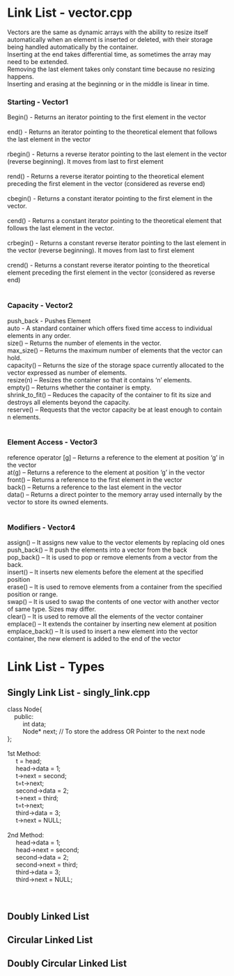 # Link List - vector.cpp

Vectors are the same as dynamic arrays with the ability to resize itself automatically when an element is inserted or deleted, with their storage being handled automatically by the container.<br />
Inserting at the end takes differential time, as sometimes the array may need to be extended. <br />
Removing the last element takes only constant time because no resizing happens. <br />
Inserting and erasing at the beginning or in the middle is linear in time.

### Starting - Vector1

Begin() - Returns an iterator pointing to the first element in the vector <br /><br />
end() - Returns an iterator pointing to the theoretical element that follows the last element in the vector <br /><br />
rbegin() - Returns a reverse iterator pointing to the last element in the vector (reverse beginning). It moves from last to first element <br /><br />
rend() - Returns a reverse iterator pointing to the theoretical element preceding the first element in the vector (considered as reverse end)<br /><br />
cbegin() - Returns a constant iterator pointing to the first element in the vector.<br /><br />
cend() - Returns a constant iterator pointing to the theoretical element that follows the last element in the vector.<br /><br />
crbegin() - Returns a constant reverse iterator pointing to the last element in the vector (reverse beginning). It moves from last to first element<br /><br />
crend() - Returns a constant reverse iterator pointing to the theoretical element preceding the first element in the vector (considered as reverse end)<br /><br />

### Capacity - Vector2 

push_back - Pushes Element<br />
auto - A standard container which offers fixed time access to individual elements in any order.<br />
size() – Returns the number of elements in the vector.<br />
max_size() – Returns the maximum number of elements that the vector can hold.<br />
capacity() – Returns the size of the storage space currently allocated to the vector expressed as number of elements.<br />
resize(n) – Resizes the container so that it contains ‘n’ elements.<br />
empty() – Returns whether the container is empty.<br />
shrink_to_fit() – Reduces the capacity of the container to fit its size and destroys all elements beyond the capacity.<br />
reserve() – Requests that the vector capacity be at least enough to contain n elements.<br /><br />

### Element Access - Vector3

reference operator [g] – Returns a reference to the element at position ‘g’ in the vector <br />
at(g) – Returns a reference to the element at position ‘g’ in the vector<br />
front() – Returns a reference to the first element in the vector<br />
back() – Returns a reference to the last element in the vector<br />
data() – Returns a direct pointer to the memory array used internally by the vector to store its owned elements.<br /><br />

### Modifiers - Vector4

assign() – It assigns new value to the vector elements by replacing old ones<br />
push_back() – It push the elements into a vector from the back<br />
pop_back() – It is used to pop or remove elements from a vector from the back.<br />
insert() – It inserts new elements before the element at the specified position<br />
erase() – It is used to remove elements from a container from the specified position or range.<br />
swap() – It is used to swap the contents of one vector with another vector of same type. Sizes may differ.<br />
clear() – It is used to remove all the elements of the vector container<br />
emplace() – It extends the container by inserting new element at position<br />
emplace_back() – It is used to insert a new element into the vector container, the new element is added to the end of the vector<br />

# Link List - Types

## Singly Link List - singly_link.cpp

class Node{<br />
&nbsp;&nbsp;&nbsp;&nbsp;public:<br />
&nbsp;&nbsp;&nbsp;&nbsp;&nbsp;&nbsp;&nbsp;&nbsp;        int data;<br />
&nbsp;&nbsp;&nbsp;&nbsp;&nbsp;&nbsp;&nbsp;&nbsp;        Node* next; // To store the address OR Pointer to the next node<br />
};<br />
<br />
1st Method:<br />
&nbsp;&nbsp;&nbsp;&nbsp;    t = head;<br />
&nbsp;&nbsp;&nbsp;&nbsp;    head->data = 1;<br />
&nbsp;&nbsp;&nbsp;&nbsp;    t->next = second;<br />
&nbsp;&nbsp;&nbsp;&nbsp;    t=t->next;<br />
&nbsp;&nbsp;&nbsp;&nbsp;    second->data = 2;<br />
&nbsp;&nbsp;&nbsp;&nbsp;    t->next = third;<br />
&nbsp;&nbsp;&nbsp;&nbsp;    t=t->next;<br />
&nbsp;&nbsp;&nbsp;&nbsp;    third->data = 3;<br />
&nbsp;&nbsp;&nbsp;&nbsp;    t->next = NULL;<br />
<br />
2nd Method:<br />
&nbsp;&nbsp;&nbsp;&nbsp;    head->data = 1;<br />
&nbsp;&nbsp;&nbsp;&nbsp;    head->next = second;<br />
&nbsp;&nbsp;&nbsp;&nbsp;    second->data = 2;<br />
&nbsp;&nbsp;&nbsp;&nbsp;    second->next = third;<br />
&nbsp;&nbsp;&nbsp;&nbsp;    third->data = 3;<br />
&nbsp;&nbsp;&nbsp;&nbsp;    third->next = NULL;<br />
<br />
<br />


## Doubly Linked List

## Circular Linked List

## Doubly Circular Linked List

